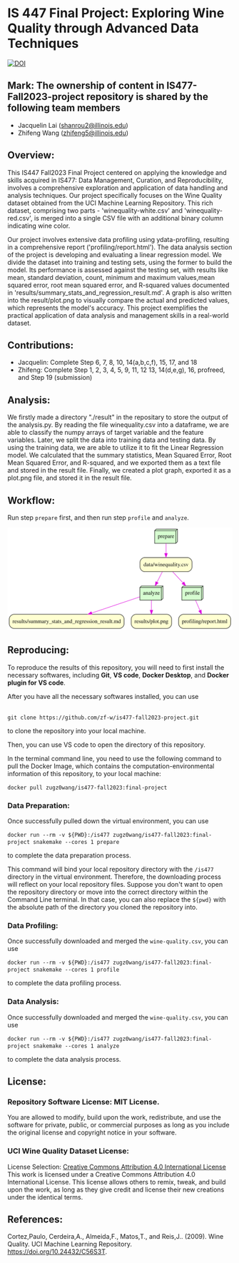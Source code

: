 # IS 447 Final Project: Exploring Wine Quality through Advanced Data Techniques
[![DOI](https://zenodo.org/badge/DOI/10.5281/zenodo.10232491.svg)](https://doi.org/10.5281/zenodo.10232491)

## Mark: The ownership of content in IS477-Fall2023-project repository is shared by the following team members

- Jacquelin Lai (shanrou2@illinois.edu)
- Zhifeng Wang (zhifeng5@illinois.edu)

## Overview:
This IS447 Fall2023 Final Project centered on applying the knowledge and skills acquired in IS477: Data Management, Curation, and Reproducibility, involves a comprehensive exploration and application of data handling and analysis techniques. Our project specifically focuses on the Wine Quality dataset obtained from the UCI Machine Learning Repository. This rich dataset, comprising two parts - 'winequality-white.csv' and 'winequality-red.csv', is merged into a single CSV file with an additional binary column indicating wine color.

Our project involves extensive data profiling using ydata-profiling, resulting in a comprehensive report ('profiling/report.html'). The data analysis section of the project is developing and evaluating a linear regression model. We divide the dataset into training and testing sets, using the former to build the model. Its performance is assessed against the testing set, with results like mean, standard deviation, count, minimum and maximum values,mean squared error, root mean squared error, and R-squared values documented in 'results/summary_stats_and_regression_result.md'. A graph is also written into the result/plot.png to visually compare the actual and predicted values, which represents the model's accuracy. This project exemplifies the practical application of data analysis and management skills in a real-world dataset.

## Contributions:

- Jacquelin: Complete Step 6, 7, 8, 10, 14(a,b,c,f), 15, 17, and 18
- Zhifeng: Complete Step 1, 2, 3, 4, 5, 9, 11, 12 13, 14(d,e,g), 16, profreed, and Step 19 (submission)

## Analysis:

We firstly made a directory "./result" in the repositary to store the output of the analysis.py. By reading the file winequality.csv into a dataframe, we are able to classify the numpy arrays of target variable and the feature variables. Later, we split the data into training data and testing data. By using the training data, we are able to utilize it to fit the Linear Regression model. We calculated that the summary statistics, Mean Squared Error, Root Mean Squared Error, and R-squared, and we exported them as a text file and stored in the result file. Finally, we created a plot graph, exported it as a plot.png file, and stored it in the result file.

## Workflow:

Run step `prepare` first, and then run step `profile` and `analyze`.

![Workflow Image](graph.svg)

## Reproducing:

To reproduce the results of this repository, you will need to first install the necessary softwares, including **Git**, **VS code**, **Docker Desktop**, and **Docker plugin for VS code**.

After you have all the necessary softwares installed, you can use

```{bash}

git clone https://github.com/zf-w/is477-fall2023-project.git

```

to clone the repository into your local machine.

Then, you can use VS code to open the directory of this repository.

In the terminal command line, you need to use the following command to pull the Docker Image, which contains the computation-environmental information of this repository, to your local machine:

```{bash}
docker pull zugz0wang/is477-fall2023:final-project
```

### Data Preparation:

Once successfully pulled down the virtual environment, you can use

```{bash}
docker run --rm -v ${PWD}:/is477 zugz0wang/is477-fall2023:final-project snakemake --cores 1 prepare
```

to complete the data preparation process.

This command will bind your local repository directory with the `/is477` directory in the virtual environment. Therefore, the downloading process will reflect on your local repository files. Suppose you don't want to open the repository directory or move into the correct directory within the Command Line terminal. In that case, you can also replace the `${pwd}` with the absolute path of the directory you cloned the repository into.

### Data Profiling:

Once successfully downloaded and merged the `wine-quality.csv`, you can use

```{bash}
docker run --rm -v ${PWD}:/is477 zugz0wang/is477-fall2023:final-project snakemake --cores 1 profile
```

to complete the data profiling process.

### Data Analysis:

Once successfully downloaded and merged the `wine-quality.csv`, you can use

```{bash}
docker run --rm -v ${PWD}:/is477 zugz0wang/is477-fall2023:final-project snakemake --cores 1 analyze
```

to complete the data analysis process.

## License:

### Repository Software License: MIT License.

You are allowed to modify, build upon the work, redistribute,
and use the software for private, public, or commercial purposes as long as you include the original license and copyright notice in your software.

### UCI Wine Quality Dataset License:

License Selection: [Creative Commons Attribution 4.0 International License](https://creativecommons.org/licenses/by/4.0/legalcode)
This work is licensed under a Creative Commons Attribution 4.0 International License. This license allows others to remix, tweak, and build upon the work, as long as they give credit and license their new creations under the identical terms.

## References:

Cortez,Paulo, Cerdeira,A., Almeida,F., Matos,T., and Reis,J.. (2009). Wine Quality. UCI Machine Learning Repository. https://doi.org/10.24432/C56S3T.
